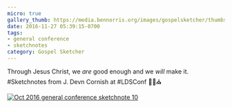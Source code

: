 ```yaml
---
micro: true
gallery_thumb: https://media.bennorris.org/images/gospelsketcher/thumbs/oct-16-1-cornish.jpg
date: 2016-11-27 05:39:15-0700
tags:
- general conference
- sketchnotes
category: Gospel Sketcher
---
```


Through Jesus Christ, we *are* good enough and we *will* make it.
#Sketchnotes from J. Devn Cornish at #LDSConf ✍🏼⛪️

[![Oct 2016 general conference sketchnote 10](https://media.bennorris.org/images/gospelsketcher/general-conference/oct-2016/oct-16-1-cornish.jpg)](https://media.bennorris.org/images/gospelsketcher/general-conference/oct-2016/oct-16-1-cornish.jpg)